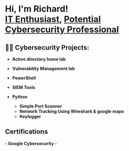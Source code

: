 <h1>Hi, I'm Richard! <br/><a href="https://github.com/richmas-l">IT Enthusiast</a>, <a href="https://www.linkedin.com/in/richard-l-masokameng-62a218234/)/">Potential Cybersecurity Professional</a>

<h2>👨‍💻 Cybersecurity Projects:</h2>

-  <b>Active directory home lab<b>

- <b>Vulnerability Management lab</b>

- <b>PowerShell</b>

- <b>SIEM Tools</b>

- <b>Python</b>
  - Simple Port Scanner
  - Network Tracking Using Wireshark & google maps
  - Keylogger
 
<h2> Certifications </h2>
  - Google Cybersecurity
  - 
  
<!--
  <h2>📺YouTube Videos</h2>

- Active directory homelab tutorial
- SIEMS dashboard
- INJECT walkthrough
- xxx walkthrough
-->

<!--
**joshmadakor1/joshmadakor1** is a ✨ _special_ ✨ repository because its `README.md` (this file) appears on your GitHub profile.

Here are some ideas to get you started:

- 🔭 I’m currently working on ...
- 🌱 I’m currently learning ...
- 👯 I’m looking to collaborate on ...
- 🤔 I’m looking for help with ...
- 💬 Ask me about ...
- 📫 How to reach me: ...
- 😄 Pronouns: ...
- ⚡ Fun fact: ...
-->
